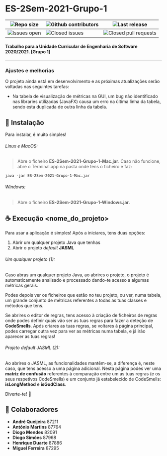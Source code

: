 # ES-2Sem-2021-Grupo-1


<!---Esses são exemplos. Veja https://shields.io para outras pessoas ou para personalizar este conjunto de escudos. Você pode querer incluir dependências, status do projeto e informações de licença aqui--->

| ![Repo size](https://img.shields.io/github/repo-size/miguel-arrf/ES-2Sem-2021-Grupo-1?style=flat-square)  | ![Github contributors](https://img.shields.io/github/contributors-anon/miguel-arrf/ES-2Sem-2021-Grupo-1?style=flat-square)  | ![Last release](https://img.shields.io/github/v/release/miguel-arrf/ES-2Sem-2021-Grupo-1?include_prereleases&style=flat-square)  |
| ------------ | ------------ | ------------ |
| ![Issues open](https://img.shields.io/github/issues/miguel-arrf/ES-2Sem-2021-Grupo-1?style=flat-square)  | ![Closed issues](https://img.shields.io/github/issues-closed-raw/miguel-arrf/ES-2Sem-2021-Grupo-1?style=flat-square)  | ![Closed pull requests](https://img.shields.io/github/issues-pr-closed-raw/miguel-arrf/ES-2Sem-2021-Grupo-1?style=flat-square)  |




####  Trabalho para a Unidade Curricular de Engenharia de Software 2020/2021. [Grupo 1]

------------


### Ajustes e melhorias

O projeto ainda está em desenvolvimento e as próximas atualizações serão voltadas nas seguintes tarefas:

-  Na tabela de visualização de métricas na GUI, um bug não identificado nas libraries utilizadas (JavaFX) causa um erro na última linha da tabela, sendo esta duplicada de outra linha da tabela.


## 🚀 Instalação

Para instalar, é muito simples!

###### Linux e MacOS:
> Abre o ficheiro **ES-2Sem-2021-Grupo-1-Mac.jar**. 
Caso não funcione, abre o Terminal.app na pasta onde tens o ficheiro e faz:
```
java -jar ES-2Sem-2021-Grupo-1-Mac.jar
```

###### Windows:
> Abre o ficheiro **ES-2Sem-2021-Grupo-1-Windows.jar**. 


## ☕ Execução <nome_do_projeto>

Para usar a aplicação é simples! Após a iniciares, tens duas opções:
1. Abrir um qualquer projeto Java que tenhas
1. Abrir o projeto *default* **JASML**

###### Um qualquer projeto (1):
Caso abras um qualquer projeto Java, ao abrires o projeto, o projeto é automaticamente analisado e processado dando-te acesso a algumas métricas gerais.

Podes depois ver os ficheiros que estão no teu projeto, ou ver, numa tabela, um grande conjunto de métricas referentes a todas as tuas classes e métodos que tens.

Se abrires o editor de regras, tens acesso à criação de ficheiros de regras onde podes definir quais vão ser as tuas regras para fazer a deteção de **CodeSmells**. Após criares as tuas regras, se voltares à página principal, podes carregar outra vez para ver as métricas numa tabela, e já irão aparecer as tuas regras!

###### Projeto default JASML (2):
Ao abrires o JASML, as funcionalidades mantêm-se, a diferença é, neste caso, que tens acesso a uma página adicional. Nesta página podes ver uma **matriz de confusão** referentes à comparação entre um as tuas regras (e os seus respetivos CodeSmells) e um conjunto já estabelecido de CodeSmells: **isLongMethod** e **isGodClass**.

Diverte-te! 🥳




## 🤝 Colaboradores

- **André Queijeira** 87211
- **António Martins** 87764
- **Diogo Mendes** 82091
- **Diogo Simões** 87968
- **Henrique Duarte** 87886
- **Miguel Ferreira** 87295


